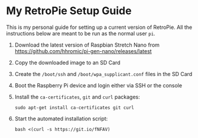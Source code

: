 # My RetroPie Setup Guide

This is my personal guide for setting up a current version of RetroPie.
All the instructions below are meant to be run as the normal user `pi`.

1. Download the latest version of Raspbian Stretch Nano from <https://github.com/hhromic/pi-gen-nano/releases/latest>

2. Copy the downloaded image to an SD Card

3. Create the `/boot/ssh` and `/boot/wpa_supplicant.conf` files in the SD Card

4. Boot the Raspberry Pi device and login either via SSH or the console

5. Install the `ca-certificates`, `git` and `curl` packages:

       sudo apt-get install ca-certificates git curl

6. Start the automated installation script:

       bash <(curl -s https://git.io/fNFAV)

